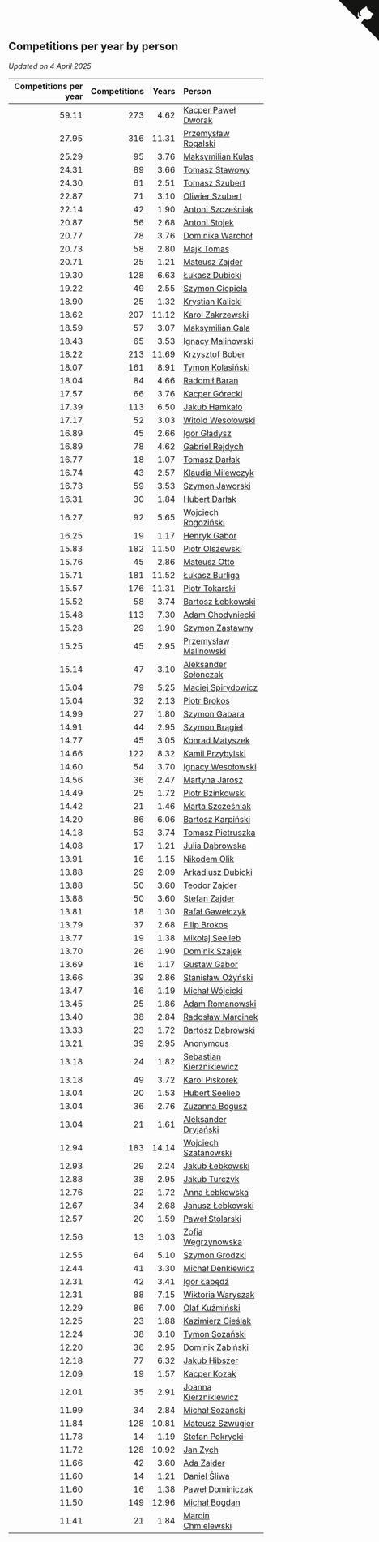 ## Competitions per year by person

*Updated on  4 April 2025*

| Competitions per year | Competitions | Years | Person |
| ---: | ---: | ---: | :--- |
| 59.11 | 273 | 4.62 | [Kacper Paweł Dworak](https://www.worldcubeassociation.org/persons/2020DWOR01) |
| 27.95 | 316 | 11.31 | [Przemysław Rogalski](https://www.worldcubeassociation.org/persons/2013ROGA02) |
| 25.29 | 95 | 3.76 | [Maksymilian Kulas](https://www.worldcubeassociation.org/persons/2021KULA02) |
| 24.31 | 89 | 3.66 | [Tomasz Stawowy](https://www.worldcubeassociation.org/persons/2021STAW01) |
| 24.30 | 61 | 2.51 | [Tomasz Szubert](https://www.worldcubeassociation.org/persons/2022SZUB02) |
| 22.87 | 71 | 3.10 | [Oliwier Szubert](https://www.worldcubeassociation.org/persons/2022SZUB01) |
| 22.14 | 42 | 1.90 | [Antoni Szcześniak](https://www.worldcubeassociation.org/persons/2023SZCZ04) |
| 20.87 | 56 | 2.68 | [Antoni Stojek](https://www.worldcubeassociation.org/persons/2022STOJ03) |
| 20.77 | 78 | 3.76 | [Dominika Warchoł](https://www.worldcubeassociation.org/persons/2021WARC01) |
| 20.73 | 58 | 2.80 | [Majk Tomas](https://www.worldcubeassociation.org/persons/2022TOMA05) |
| 20.71 | 25 | 1.21 | [Mateusz Zajder](https://www.worldcubeassociation.org/persons/2024ZAJD01) |
| 19.30 | 128 | 6.63 | [Łukasz Dubicki](https://www.worldcubeassociation.org/persons/2018DUBI01) |
| 19.22 | 49 | 2.55 | [Szymon Ciepiela](https://www.worldcubeassociation.org/persons/2022CIEP01) |
| 18.90 | 25 | 1.32 | [Krystian Kalicki](https://www.worldcubeassociation.org/persons/2023KALI10) |
| 18.62 | 207 | 11.12 | [Karol Zakrzewski](https://www.worldcubeassociation.org/persons/2014ZAKR01) |
| 18.59 | 57 | 3.07 | [Maksymilian Gala](https://www.worldcubeassociation.org/persons/2022GALA01) |
| 18.43 | 65 | 3.53 | [Ignacy Malinowski](https://www.worldcubeassociation.org/persons/2021MALI02) |
| 18.22 | 213 | 11.69 | [Krzysztof Bober](https://www.worldcubeassociation.org/persons/2013BOBE01) |
| 18.07 | 161 | 8.91 | [Tymon Kolasiński](https://www.worldcubeassociation.org/persons/2016KOLA02) |
| 18.04 | 84 | 4.66 | [Radomił Baran](https://www.worldcubeassociation.org/persons/2020BARA02) |
| 17.57 | 66 | 3.76 | [Kacper Górecki](https://www.worldcubeassociation.org/persons/2021GORE01) |
| 17.39 | 113 | 6.50 | [Jakub Hamkało](https://www.worldcubeassociation.org/persons/2018HAMK01) |
| 17.17 | 52 | 3.03 | [Witold Wesołowski](https://www.worldcubeassociation.org/persons/2022WESO01) |
| 16.89 | 45 | 2.66 | [Igor Gładysz](https://www.worldcubeassociation.org/persons/2022GLAD01) |
| 16.89 | 78 | 4.62 | [Gabriel Rejdych](https://www.worldcubeassociation.org/persons/2020REJD01) |
| 16.77 | 18 | 1.07 | [Tomasz Darłak](https://www.worldcubeassociation.org/persons/2024DARL01) |
| 16.74 | 43 | 2.57 | [Klaudia Milewczyk](https://www.worldcubeassociation.org/persons/2022MILE05) |
| 16.73 | 59 | 3.53 | [Szymon Jaworski](https://www.worldcubeassociation.org/persons/2021JAWO01) |
| 16.31 | 30 | 1.84 | [Hubert Darłak](https://www.worldcubeassociation.org/persons/2023DARL03) |
| 16.27 | 92 | 5.65 | [Wojciech Rogoziński](https://www.worldcubeassociation.org/persons/2019ROGO04) |
| 16.25 | 19 | 1.17 | [Henryk Gabor](https://www.worldcubeassociation.org/persons/2024GABO02) |
| 15.83 | 182 | 11.50 | [Piotr Olszewski](https://www.worldcubeassociation.org/persons/2013OLSZ02) |
| 15.76 | 45 | 2.86 | [Mateusz Otto](https://www.worldcubeassociation.org/persons/2022OTTO01) |
| 15.71 | 181 | 11.52 | [Łukasz Burliga](https://www.worldcubeassociation.org/persons/2013BURL01) |
| 15.57 | 176 | 11.31 | [Piotr Tokarski](https://www.worldcubeassociation.org/persons/2013TOKA01) |
| 15.52 | 58 | 3.74 | [Bartosz Łebkowski](https://www.worldcubeassociation.org/persons/2021LEBK01) |
| 15.48 | 113 | 7.30 | [Adam Chodyniecki](https://www.worldcubeassociation.org/persons/2017CHOD02) |
| 15.28 | 29 | 1.90 | [Szymon Zastawny](https://www.worldcubeassociation.org/persons/2023ZAST01) |
| 15.25 | 45 | 2.95 | [Przemysław Malinowski](https://www.worldcubeassociation.org/persons/2022MALI01) |
| 15.14 | 47 | 3.10 | [Aleksander Sołonczak](https://www.worldcubeassociation.org/persons/2022SOLO01) |
| 15.04 | 79 | 5.25 | [Maciej Spirydowicz](https://www.worldcubeassociation.org/persons/2020SPIR01) |
| 15.04 | 32 | 2.13 | [Piotr Brokos](https://www.worldcubeassociation.org/persons/2023BROK01) |
| 14.99 | 27 | 1.80 | [Szymon Gabara](https://www.worldcubeassociation.org/persons/2023GABA01) |
| 14.91 | 44 | 2.95 | [Szymon Brągiel](https://www.worldcubeassociation.org/persons/2022BRAG03) |
| 14.77 | 45 | 3.05 | [Konrad Matyszek](https://www.worldcubeassociation.org/persons/2022MATY02) |
| 14.66 | 122 | 8.32 | [Kamil Przybylski](https://www.worldcubeassociation.org/persons/2016PRZY01) |
| 14.60 | 54 | 3.70 | [Ignacy Wesołowski](https://www.worldcubeassociation.org/persons/2021WESO01) |
| 14.56 | 36 | 2.47 | [Martyna Jarosz](https://www.worldcubeassociation.org/persons/2022JARO01) |
| 14.49 | 25 | 1.72 | [Piotr Bzinkowski](https://www.worldcubeassociation.org/persons/2023BZIN01) |
| 14.42 | 21 | 1.46 | [Marta Szcześniak](https://www.worldcubeassociation.org/persons/2023SZCZ07) |
| 14.20 | 86 | 6.06 | [Bartosz Karpiński](https://www.worldcubeassociation.org/persons/2019KARP03) |
| 14.18 | 53 | 3.74 | [Tomasz Pietruszka](https://www.worldcubeassociation.org/persons/2021PIET01) |
| 14.08 | 17 | 1.21 | [Julia Dąbrowska](https://www.worldcubeassociation.org/persons/2024DABR01) |
| 13.91 | 16 | 1.15 | [Nikodem Olik](https://www.worldcubeassociation.org/persons/2024OLIK01) |
| 13.88 | 29 | 2.09 | [Arkadiusz Dubicki](https://www.worldcubeassociation.org/persons/2023DUBI01) |
| 13.88 | 50 | 3.60 | [Teodor Zajder](https://www.worldcubeassociation.org/persons/2021ZAJD03) |
| 13.88 | 50 | 3.60 | [Stefan Zajder](https://www.worldcubeassociation.org/persons/2021ZAJD02) |
| 13.81 | 18 | 1.30 | [Rafał Gawełczyk](https://www.worldcubeassociation.org/persons/2023GAWE01) |
| 13.79 | 37 | 2.68 | [Filip Brokos](https://www.worldcubeassociation.org/persons/2022BROK03) |
| 13.77 | 19 | 1.38 | [Mikołaj Seelieb](https://www.worldcubeassociation.org/persons/2023SEEL04) |
| 13.70 | 26 | 1.90 | [Dominik Szajek](https://www.worldcubeassociation.org/persons/2023SZAJ01) |
| 13.69 | 16 | 1.17 | [Gustaw Gabor](https://www.worldcubeassociation.org/persons/2024GABO01) |
| 13.66 | 39 | 2.86 | [Stanisław Ożyński](https://www.worldcubeassociation.org/persons/2022OZYN01) |
| 13.47 | 16 | 1.19 | [Michał Wójcicki](https://www.worldcubeassociation.org/persons/2024WOJC01) |
| 13.45 | 25 | 1.86 | [Adam Romanowski](https://www.worldcubeassociation.org/persons/2023ROMA10) |
| 13.40 | 38 | 2.84 | [Radosław Marcinek](https://www.worldcubeassociation.org/persons/2022MARC05) |
| 13.33 | 23 | 1.72 | [Bartosz Dąbrowski](https://www.worldcubeassociation.org/persons/2023DABR07) |
| 13.21 | 39 | 2.95 | [Anonymous](https://www.worldcubeassociation.org/persons/2022ANON03) |
| 13.18 | 24 | 1.82 | [Sebastian Kierznikiewicz](https://www.worldcubeassociation.org/persons/2023KIER02) |
| 13.18 | 49 | 3.72 | [Karol Piskorek](https://www.worldcubeassociation.org/persons/2021PISK01) |
| 13.04 | 20 | 1.53 | [Hubert Seelieb](https://www.worldcubeassociation.org/persons/2023SEEL02) |
| 13.04 | 36 | 2.76 | [Zuzanna Bogusz](https://www.worldcubeassociation.org/persons/2022BOGU01) |
| 13.04 | 21 | 1.61 | [Aleksander Dryjański](https://www.worldcubeassociation.org/persons/2023DRYJ01) |
| 12.94 | 183 | 14.14 | [Wojciech Szatanowski](https://www.worldcubeassociation.org/persons/2011SZAT01) |
| 12.93 | 29 | 2.24 | [Jakub Łebkowski](https://www.worldcubeassociation.org/persons/2023LEBK01) |
| 12.88 | 38 | 2.95 | [Jakub Turczyk](https://www.worldcubeassociation.org/persons/2022TURC02) |
| 12.76 | 22 | 1.72 | [Anna Łebkowska](https://www.worldcubeassociation.org/persons/2023LEBK04) |
| 12.67 | 34 | 2.68 | [Janusz Łebkowski](https://www.worldcubeassociation.org/persons/2022LEBK01) |
| 12.57 | 20 | 1.59 | [Paweł Stolarski](https://www.worldcubeassociation.org/persons/2023STOL04) |
| 12.56 | 13 | 1.03 | [Zofia Węgrzynowska](https://www.worldcubeassociation.org/persons/2024WEGR01) |
| 12.55 | 64 | 5.10 | [Szymon Grodzki](https://www.worldcubeassociation.org/persons/2020GROD01) |
| 12.44 | 41 | 3.30 | [Michał Denkiewicz](https://www.worldcubeassociation.org/persons/2021DENK01) |
| 12.31 | 42 | 3.41 | [Igor Łabędź](https://www.worldcubeassociation.org/persons/2021LABE01) |
| 12.31 | 88 | 7.15 | [Wiktoria Waryszak](https://www.worldcubeassociation.org/persons/2018WARY01) |
| 12.29 | 86 | 7.00 | [Olaf Kuźmiński](https://www.worldcubeassociation.org/persons/2018KUZM02) |
| 12.25 | 23 | 1.88 | [Kazimierz Cieślak](https://www.worldcubeassociation.org/persons/2023CIES01) |
| 12.24 | 38 | 3.10 | [Tymon Sozański](https://www.worldcubeassociation.org/persons/2022SOZA01) |
| 12.20 | 36 | 2.95 | [Dominik Żabiński](https://www.worldcubeassociation.org/persons/2022ZABI01) |
| 12.18 | 77 | 6.32 | [Jakub Hibszer](https://www.worldcubeassociation.org/persons/2018HIBS01) |
| 12.09 | 19 | 1.57 | [Kacper Kozak](https://www.worldcubeassociation.org/persons/2023KOZA05) |
| 12.01 | 35 | 2.91 | [Joanna Kierznikiewicz](https://www.worldcubeassociation.org/persons/2022KIER01) |
| 11.99 | 34 | 2.84 | [Michał Sozański](https://www.worldcubeassociation.org/persons/2022SOZA02) |
| 11.84 | 128 | 10.81 | [Mateusz Szwugier](https://www.worldcubeassociation.org/persons/2014SZWU01) |
| 11.78 | 14 | 1.19 | [Stefan Pokrycki](https://www.worldcubeassociation.org/persons/2024POKR01) |
| 11.72 | 128 | 10.92 | [Jan Zych](https://www.worldcubeassociation.org/persons/2014ZYCH01) |
| 11.66 | 42 | 3.60 | [Ada Zajder](https://www.worldcubeassociation.org/persons/2021ZAJD01) |
| 11.60 | 14 | 1.21 | [Daniel Śliwa](https://www.worldcubeassociation.org/persons/2024SLIW01) |
| 11.60 | 16 | 1.38 | [Paweł Dominiczak](https://www.worldcubeassociation.org/persons/2023DOMI21) |
| 11.50 | 149 | 12.96 | [Michał Bogdan](https://www.worldcubeassociation.org/persons/2012BOGD01) |
| 11.41 | 21 | 1.84 | [Marcin Chmielewski](https://www.worldcubeassociation.org/persons/2023CHMI01) |


<a href="https://github.com/maxidragon/wca_statistics_pl" class="github-corner" aria-label="View source on Github"><svg width="80" height="80" viewBox="0 0 250 250" style="fill:#151513; color:#fff; position: absolute; top: 0; border: 0; right: 0;" aria-hidden="true"><path d="M0,0 L115,115 L130,115 L142,142 L250,250 L250,0 Z"></path><path d="M128.3,109.0 C113.8,99.7 119.0,89.6 119.0,89.6 C122.0,82.7 120.5,78.6 120.5,78.6 C119.2,72.0 123.4,76.3 123.4,76.3 C127.3,80.9 125.5,87.3 125.5,87.3 C122.9,97.6 130.6,101.9 134.4,103.2" fill="currentColor" style="transform-origin: 130px 106px;" class="octo-arm"></path><path d="M115.0,115.0 C114.9,115.1 118.7,116.5 119.8,115.4 L133.7,101.6 C136.9,99.2 139.9,98.4 142.2,98.6 C133.8,88.0 127.5,74.4 143.8,58.0 C148.5,53.4 154.0,51.2 159.7,51.0 C160.3,49.4 163.2,43.6 171.4,40.1 C171.4,40.1 176.1,42.5 178.8,56.2 C183.1,58.6 187.2,61.8 190.9,65.4 C194.5,69.0 197.7,73.2 200.1,77.6 C213.8,80.2 216.3,84.9 216.3,84.9 C212.7,93.1 206.9,96.0 205.4,96.6 C205.1,102.4 203.0,107.8 198.3,112.5 C181.9,128.9 168.3,122.5 157.7,114.1 C157.9,116.9 156.7,120.9 152.7,124.9 L141.0,136.5 C139.8,137.7 141.6,141.9 141.8,141.8 Z" fill="currentColor" class="octo-body"></path></svg></a><style>.github-corner:hover .octo-arm{animation:octocat-wave 560ms ease-in-out}@keyframes octocat-wave{0%,100%{transform:rotate(0)}20%,60%{transform:rotate(-25deg)}40%,80%{transform:rotate(10deg)}}@media (max-width:500px){.github-corner:hover .octo-arm{animation:none}.github-corner .octo-arm{animation:octocat-wave 560ms ease-in-out}}</style>
